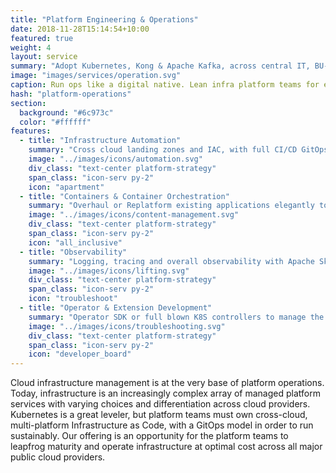 ```yaml
---
title: "Platform Engineering & Operations"
date: 2018-11-28T15:14:54+10:00
featured: true
weight: 4
layout: service
summary: "Adopt Kubernetes, Kong & Apache Kafka, across central IT, BU-wide and project deployments."
image: "images/services/operation.svg"
caption: Run ops like a digital native. Lean infra platform teams for enterprises
hash: "platform-operations"
section:
  background: "#6c973c"
  color: "#ffffff"
features:
  - title: "Infrastructure Automation"
    summary: "Cross cloud landing zones and IAC, with full CI/CD GitOps and operational controls. Built on K8S, CrossPlane, Terraform, ArgoCD and FluxCD"
    image: "../images/icons/automation.svg"
    div_class: "text-center platform-strategy"
    span_class: "icon-serv py-2"
    icon: "apartment"
  - title: "Containers & Container Orchestration"
    summary: "Overhaul or Replatform existing applications elegantly to  production grade buildpacks and run on K8S"
    image: "../images/icons/content-management.svg"
    div_class: "text-center platform-strategy"
    span_class: "icon-serv py-2"
    icon: "all_inclusive"
  - title: "Observability"
    summary: "Logging, tracing and overall observability with Apache Skywalking, Thanos, Prometheus, Grafana (or bring your own)"
    image: "../images/icons/lifting.svg"
    div_class: "text-center platform-strategy"
    span_class: "icon-serv py-2"
    icon: "troubleshoot"
  - title: "Operator & Extension Development"
    summary: "Operator SDK or full blown K8S controllers to manage the operational lifecycle of your workloads"
    image: "../images/icons/troubleshooting.svg"
    div_class: "text-center platform-strategy"
    span_class: "icon-serv py-2"
    icon: "developer_board"
---
```


Cloud infrastructure management is at the very base of platform operations. Today, infrastructure is an increasingly complex array of managed platform services with varying choices and differentiation across cloud providers. Kubernetes is a great leveler, but platform teams must own cross-cloud, multi-platform Infrastructure as Code, with a GitOps model in order to run sustainably. Our offering is an opportunity for the platform teams to leapfrog maturity and operate infrastructure at optimal cost across all major public cloud providers.
